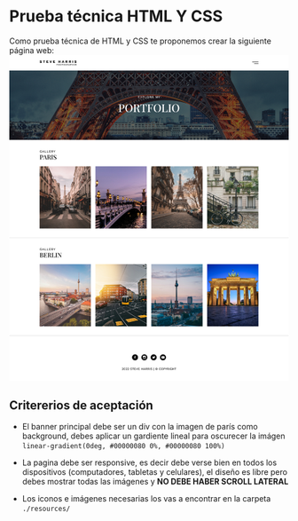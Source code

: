 # Prueba técnica HTML Y CSS

Como prueba técnica de HTML y CSS te proponemos crear la siguiente página web: 
![prueba](./resources/flex-homework.png) 

## Critererios de aceptación
- El banner principal debe ser un div con la imagen de parís como background, debes aplicar un gardiente lineal para oscurecer la imágen `linear-gradient(0deg, #00000080 0%, #00000080 100%)`

- La pagina debe ser responsive, es decir debe verse bien en todos los dispositivos (computadores, tabletas y celulares), el diseño es libre pero debes mostrar todas las imágenes y **NO DEBE HABER SCROLL LATERAL**

- Los iconos e imágenes necesarias los vas a encontrar en la carpeta `./resources/`
    
